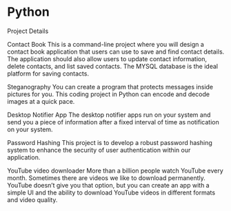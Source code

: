 # Python

Project Details

Contact Book
This is a command-line project where you will design a contact book application that users can use to save and find contact details. The application should also allow users to update contact information, delete contacts, and list saved contacts. The MYSQL database is the ideal platform for saving contacts.

Steganography
You can create a program that protects messages inside pictures for you. This coding project in Python can encode and decode images at a quick pace.

Desktop Notifier App
The desktop notifier apps run on your system and send you a piece of information after a fixed interval of time as notification on your system.

Password Hashing
This project is to develop a robust password hashing system to enhance the security of user authentication within our application.

YouTube video downloader
More than a billion people watch YouTube every month. Sometimes there are videos we like to download permanently. YouTube doesn’t give you that option, but you can create an app with a simple UI and the ability to download YouTube videos in different formats and video quality.

